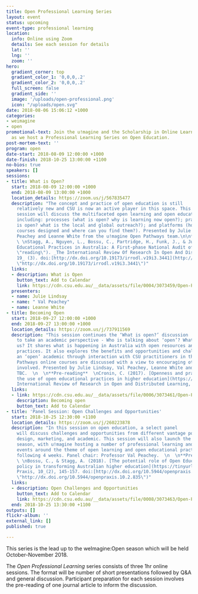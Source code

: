 ```yaml
---
title: Open Professional Learning Series
layout: event
status: upcoming
event-type: professional learning
location:
  info: Online using Zoom
  details: See each session for details
  lat: ''
  lng: ''
  zoom: ''
hero:
  gradient_corner: top
  gradient_color_1: '0,0,0,.2'
  gradient_color_2: '0,0,0,.2'
  full_screen: false
  gradient_side: ''
  image: '/uploads/open-professional.png'
  icon: "/uploads/open.svg"
date: 2018-08-06 15:06:12 +1000
categories:
- weimagine
- open
promotional-text: Join the u!magine and the Scholarship in Online Learning Group (SOLG)
  as we host a Professional Learning Series on Open Education.
post-mortem-text: ''
program: open
date-start: 2018-08-09 12:00:00 +1000
date-finish: 2018-10-25 13:00:00 +1100
no-bios: true
speakers: []
sessions:
- title: What is Open?
  start: 2018-08-09 12:00:00 +1000
  end: 2018-08-09 13:00:00 +1000
  location_details: https://zoom.us/j/567835477
  description: "The concept and practice of open education is still
    relatively new and CSU is now an active player in this space. This introductory
    session will discuss the multifaceted open learning and open educational arena
    including: processes (what is open? why is learning now open?); practices (who
    is open? what is the local and global outreach?); and platforms (how are open
    courses designed and where can you find them?). Presented by Julie Lindsay, Val
    Peachey and Leanne White from the u!magine Open Pathways team.\n\n**Pre-reading**
    \ \nStagg, A., Nguyen, L., Bossu, C., Partridge, H., Funk, J., & Judith, K. (2018). [Open
    Educational Practices in Australia: A First-phase National Audit of Higher Education](https://tinyurl.com/stagg2018
    \"reading\"). _The International Review Of Research In Open And Distributed Learning,
    19_ (3). doi:[http://dx.doi.org/10.19173/irrodl.v19i3.3441](http://dx.doi.org/10.19173/irrodl.v19i3.3441
    \"http://dx.doi.org/10.19173/irrodl.v19i3.3441\")"
  links:
  - description: What is Open
    button_text: Add to Calendar
    link: https://cdn.csu.edu.au/__data/assets/file/0004/3073459/Open-PL-Series-Session-1-What-is-Open-.ics
  presenters:
  - name: Julie Lindsay
  - name: " Val Peachey"
  - name: Leanne White
- title: Becoming Open
  start: 2018-09-27 12:00:00 +1000
  end: 2018-09-27 13:00:00 +1000
  location_details: https://zoom.us/j/737911569
  description: "This session continues the ‘What is open?’ discussion
    to take an academic perspective - Who is talking about ‘open’? What are they telling
    us? It shares what is happening in Australia with open resources and textbook
    practices. It also explores the benefits and opportunities and challenges of being
    an ‘open’ academic through interaction with CSU practitioners in this space. Open
    Pathways online courses are discussed with a view to encouraging others to be
    involved. Presented by Julie Lindsay, Val Peachey, Leanne White and guest speakers
    TBC.  \n  \n**Pre-reading**  \nCronin, C. (2017). [Openness and praxis: Exploring
    the use of open educational practices in higher education](https://tinyurl.com/cronin2017). _The
    International Review of Research in Open and Distributed Learning, 18_(5). doi:10.19173/irrodl.v18i5.3096"
  links:
  - link: https://cdn.csu.edu.au/__data/assets/file/0006/3073461/Open-PL-Series-Session-2-Becoming-Open.ics
    description: Becoming open
    button_text: Add to Calendar
- title: 'Panel Session: Open Challenges and Opportunities'
  start: 2018-10-25 12:30:00 +1100
  location_details: https://zoom.us/j/260223878
  description: "In this session on open education, a select panel
    will discuss challenges and opportunities from different vantage points including
    design, marketing, and academic. This session will also launch the weimagine:Open
    season, with u!magine hosting a number of professional learning and community
    events around the theme of open learning and open educational practice in the
    following 4 weeks. Panel chair: Professor Val Peachey.  \n  \n**Pre-reading**
    \ \nBossu, C., & Stagg, A. (2018). [The potential role of Open Educational Practice
    policy in transforming Australian higher education](https://tinyurl.com/Bossu2018). _Open
    Praxis, 10_(2), 145-157. doi:[http://dx.doi.org/10.5944/openpraxis.10.2.835](http://dx.doi.org/10.5944/openpraxis.10.2.835
    \"http://dx.doi.org/10.5944/openpraxis.10.2.835\")"
  links:
  - description: Open Challenges and Opportunities
    button_text: Add to Calendar
    link: https://cdn.csu.edu.au/__data/assets/file/0008/3073463/Open-PL-Series-Session-3-Panel-on-Open-Challenges-and-Opportunities.ics
  end: 2018-10-25 13:30:00 +1100
outputs: []
flickr-album: ''
external_link: []
published: true

---
```

This series is the lead up to the weImagine:Open season which will be held October-November 2018.

The _Open Professional Learning_ series consists of three 1hr online sessions. The format will be number of short presentations followed by Q&A and general discussion. Participant preparation for each session involves the pre-reading of one journal article to inform the discussion.
